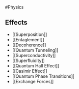 #Physics 
## Effects
* [[Superposition]]
* [[Entaglement]]
* [[Decoherence]]
* [[Quantum Tunneling]]
* [[Superconductivity]]
* [[Superfluidity]]
* [[Quantum Hall Effect]]
* [[Casimir Effect]]
* [[Quantum Phase Transitions]]
* [[Exchange Forces]]